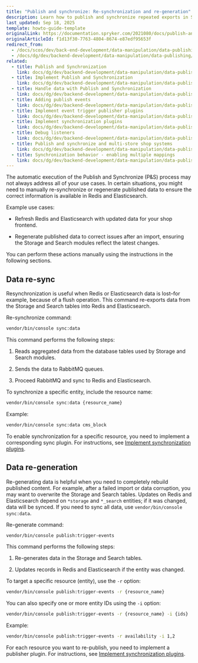 ```yaml
---
title: "Publish and synchronize: Re-synchronization and re-generation"
description: Learn how to publish and synchronize repeated exports in Spryker. Optimize backend data handling for consistent and efficient data publishing.
last_updated: Sep 18, 2025
template: howto-guide-template
originalLink: https://documentation.spryker.com/2021080/docs/publish-and-synchronize-repeated-export
originalArticleId: f1d13f30-7763-4804-8674-e87edf95653f
redirect_from:
  - /docs/scos/dev/back-end-development/data-manipulation/data-publishing/publish-and-synchronize-repeated-export.html
  - /docs/dg/dev/backend-development/data-manipulation/data-publishing/publish-and-synchronize-repeated-export
related:
  - title: Publish and Synchronization
    link: docs/dg/dev/backend-development/data-manipulation/data-publishing/publish-and-synchronization.html
  - title: Implement Publish and Synchronization
    link: docs/dg/dev/backend-development/data-manipulation/data-publishing/implement-publish-and-synchronization.html
  - title: Handle data with Publish and Synchronization
    link: docs/dg/dev/backend-development/data-manipulation/data-publishing/handle-data-with-publish-and-synchronization.html
  - title: Adding publish events
    link: docs/dg/dev/backend-development/data-manipulation/data-publishing/add-publish-events.html
  - title: Implement event trigger publisher plugins
    link: docs/dg/dev/backend-development/data-manipulation/data-publishing/implement-event-trigger-publisher-plugins.html
  - title: Implement synchronization plugins
    link: docs/dg/dev/backend-development/data-manipulation/data-publishing/implement-synchronization-plugins.html
  - title: Debug listeners
    link: docs/dg/dev/backend-development/data-manipulation/data-publishing/debug-listeners.html
  - title: Publish and synchronize and multi-store shop systems
    link: docs/dg/dev/backend-development/data-manipulation/data-publishing/publish-and-synchronize-and-multi-store-shop-systems.html
  - title: Synchronization behavior - enabling multiple mappings
    link: docs/dg/dev/backend-development/data-manipulation/data-publishing/configurartion/mapping-configuration.html
---
```


The automatic execution of the Publish and Synchronize (P&S) process may not always address all of your use cases. In certain situations, you might need to manually re-synchronize or regenerate published data to ensure the correct information is available in Redis and Elasticsearch.

Example use cases:

- Refresh Redis and Elasticsearch with updated data for your shop frontend.

- Regenerate published data to correct issues after an import, ensuring the Storage and Search modules reflect the latest changes.

You can perform these actions manually using the instructions in the following sections.

## Data re-sync

Resynchronization is useful when Redis or Elasticsearch data is lost–for example, because of a flush operation. This command re-exports data from the Storage and Search tables into Redis and Elasticsearch.

Re-synchronize command:


```bash
vendor/bin/console sync:data
```

This command performs the following steps:

1. Reads aggregated data from the database tables used by Storage and Search modules.

2. Sends the data to RabbitMQ queues.

3. Proceed RabbitMQ and sync to Redis and Elasticsearch.

To synchronize a specific entity, include the resource name:

```bash
vendor/bin/console sync:data {resource_name}
```

Example:

```bash
vendor/bin/console sync:data cms_block
```

To enable synchronization for a specific resource, you need to implement a corresponding sync plugin. For instructions, see [Implement synchronization plugins](/docs/dg/dev/backend-development/data-manipulation/data-publishing/implement-synchronization-plugins).

## Data re-generation

Re-generating data is helpful when you need to completely rebuild published content. For example, after a failed import or data corruption, you may want to overwrite the Storage and Search tables. Updates on Redis and Elasticsearch depend on `*storage` and `*_search` entities; if it was changed, data will be synced. If you need to sync all data, use `vendor/bin/console sync:data`.

Re-generate command:


```bash
vendor/bin/console publish:trigger-events
```

This command performs the following steps:

1. Re-generates data in the Storage and Search tables.

2. Updates records in Redis and Elasticsearch if the entity was changed.

To target a specific resource (entity), use the `-r` option:


```bash
vendor/bin/console publish:trigger-events -r {resource_name}
```

You can also specify one or more entity IDs using the `-i` option:


```bash
vendor/bin/console publish:trigger-events -r {resource_name} -i {ids}
```

Example:


```bash
vendor/bin/console publish:trigger-events -r availability -i 1,2
```

For each resource you want to re-publish, you need to implement a publisher plugin. For instructions, see [Implement synchronization plugins](/docs/dg/dev/backend-development/data-manipulation/data-publishing/implement-synchronization-plugins).